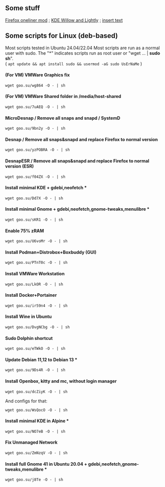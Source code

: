 ## Some stuff
[Firefox oneliner mod](https://github.com/dsys1100/OnelineProton_mod) ; [KDE Willow and Lightly](https://github.com/dsys1100/stuff/tree/main/Linux/KDE_Willow) ; [insert text](https://github.com/dsys1100)


## Some scripts for Linux (deb-based)
Most scripts tested in Ubuntu 24.04/22.04
Most scripts are run as a normal user with sudo. The "*" indicates scripts run as root user or "wget ... | **sudo sh**".  
( ```apt update && apt install sudo && usermod -aG sudo UsErNaMe``` )

#### (For VM) VMWare Graphics fix
```
wget goo.su/wg864 -O - | sh
```

#### (For VM) VMWare Shared folder in /media/host-shared
```
wget goo.su/7uAEQ -O - | sh
```

#### MicroDesnap / Remove all snaps and snapd / SystemD
```
wget goo.su/9bn2y -O - | sh
```

#### Desnap / Remove all snaps&snapd and replace Firefox to normal version
```
wget goo.su/yzPOBRA -O - | sh
```

#### DesnapESR / Remove all snaps&snapd and replace Firefox to normal version (ESR)
```
wget goo.su/f04ZX -O - | sh
```

#### Install minimal KDE + gdebi,neofetch *
```
wget goo.su/Dd7X -O - | sh
```

#### Install minimal Gnome + gdebi,neofetch,gnome-tweaks,menulibre *
```
wget goo.su/sKR1 -O - | sh
```

#### Enable 75% zRAM
```
wget goo.su/U6voMr -O - | sh
```

#### Install Podman+Distrobox+Boxbuddy (GUI)
```
wget goo.su/PTnT0c -O - | sh
```

#### Install VMWare Workstation
```
wget goo.su/LkOR -O - | sh
```

#### Install Docker+Portainer
```
wget goo.su/ir59n4 -O - | sh
```

#### Install Wine in Ubuntu
```
wget goo.su/DvgNCbg -O - | sh
```

#### Sudo Dolphin shortcut
```
wget goo.su/eTWkO -O - | sh
```

#### Update Debian 11,12 to Debian 13 *
```
wget goo.su/9Ds4R -O - | sh
```

#### Install Openbox, kitty and mc, without login manager
```
wget goo.su/dcZiyK -O - | sh
```
And configs for that:
```
wget goo.su/WsQocO -O - | sh
```

#### Install minimal KDE in Alpine *
```
wget goo.su/NO7eB -O - | sh
```

#### Fix Unmanaged Network
```
wget goo.su/ZmNzqV -O - | sh
```

#### Install full Gnome 41 in Ubuntu 20.04 + gdebi,neofetch,gnome-tweaks,menulibre *
```
wget goo.su/j8Te -O - | sh
```
